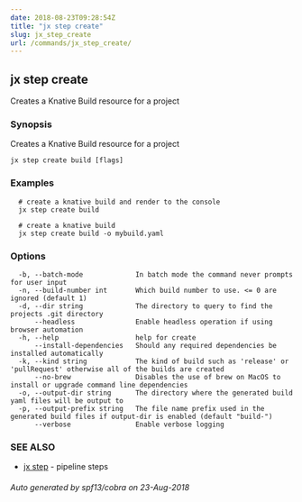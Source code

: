 ```yaml
---
date: 2018-08-23T09:28:54Z
title: "jx step create"
slug: jx_step_create
url: /commands/jx_step_create/
---
```

## jx step create

Creates a Knative Build resource for a project

### Synopsis

Creates a Knative Build resource for a project

```
jx step create build [flags]
```

### Examples

```
  # create a knative build and render to the console
  jx step create build
  
  # create a knative build
  jx step create build -o mybuild.yaml
```

### Options

```
  -b, --batch-mode             In batch mode the command never prompts for user input
  -n, --build-number int       Which build number to use. <= 0 are ignored (default 1)
  -d, --dir string             The directory to query to find the projects .git directory
      --headless               Enable headless operation if using browser automation
  -h, --help                   help for create
      --install-dependencies   Should any required dependencies be installed automatically
  -k, --kind string            The kind of build such as 'release' or 'pullRequest' otherwise all of the builds are created
      --no-brew                Disables the use of brew on MacOS to install or upgrade command line dependencies
  -o, --output-dir string      The directory where the generated build yaml files will be output to
  -p, --output-prefix string   The file name prefix used in the generated build files if output-dir is enabled (default "build-")
      --verbose                Enable verbose logging
```

### SEE ALSO

* [jx step](/commands/jx_step/)	 - pipeline steps

###### Auto generated by spf13/cobra on 23-Aug-2018
